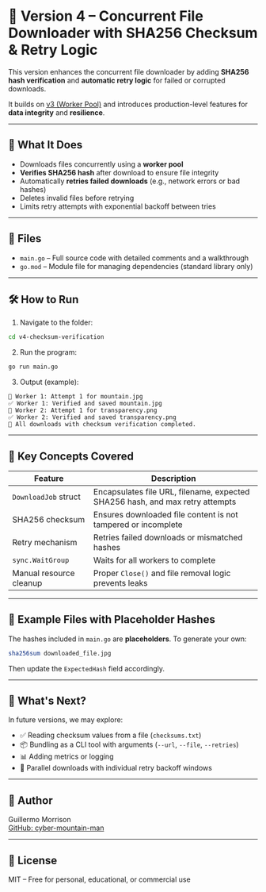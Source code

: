 # 🔐 Version 4 – Concurrent File Downloader with SHA256 Checksum & Retry Logic

This version enhances the concurrent file downloader by adding **SHA256 hash verification** and **automatic retry logic** for failed or corrupted downloads.

It builds on [v3 (Worker Pool)](../v3-worker-pool) and introduces production-level features for **data integrity** and **resilience**.

---

## 🚀 What It Does

- Downloads files concurrently using a **worker pool**
- **Verifies SHA256 hash** after download to ensure file integrity
- Automatically **retries failed downloads** (e.g., network errors or bad hashes)
- Deletes invalid files before retrying
- Limits retry attempts with exponential backoff between tries

---

## 📁 Files

- `main.go` – Full source code with detailed comments and a walkthrough
- `go.mod` – Module file for managing dependencies (standard library only)

---

## 🛠️ How to Run

1. Navigate to the folder:

```bash
cd v4-checksum-verification
```

2. Run the program:

```bash
go run main.go
```

3. Output (example):

```
🧵 Worker 1: Attempt 1 for mountain.jpg
✅ Worker 1: Verified and saved mountain.jpg
🧵 Worker 2: Attempt 1 for transparency.png
✅ Worker 2: Verified and saved transparency.png
🚀 All downloads with checksum verification completed.
```

---

## 🧠 Key Concepts Covered

| Feature               | Description |
|------------------------|-------------|
| `DownloadJob` struct   | Encapsulates file URL, filename, expected SHA256 hash, and max retry attempts |
| SHA256 checksum        | Ensures downloaded file content is not tampered or incomplete |
| Retry mechanism        | Retries failed downloads or mismatched hashes |
| `sync.WaitGroup`       | Waits for all workers to complete |
| Manual resource cleanup | Proper `Close()` and file removal logic prevents leaks |

---

## 🧪 Example Files with Placeholder Hashes

The hashes included in `main.go` are **placeholders**. To generate your own:

```bash
sha256sum downloaded_file.jpg
```

Then update the `ExpectedHash` field accordingly.

---

## 🔄 What's Next?

In future versions, we may explore:

- ✅ Reading checksum values from a file (`checksums.txt`)
- 📦 Bundling as a CLI tool with arguments (`--url`, `--file`, `--retries`)
- 📊 Adding metrics or logging
- 🔁 Parallel downloads with individual retry backoff windows

---

## 👤 Author

Guillermo Morrison  
[GitHub: cyber-mountain-man](https://github.com/cyber-mountain-man)

---

## 🪪 License

MIT – Free for personal, educational, or commercial use
```